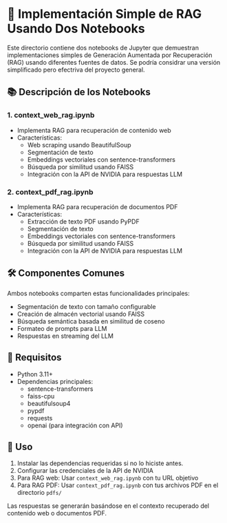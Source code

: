 # 📓 Implementación Simple de RAG Usando Dos Notebooks

Este directorio contiene dos notebooks de Jupyter que demuestran implementaciones simples de Generación Aumentada por Recuperación (RAG) usando diferentes fuentes de datos.
Se podría considrar una versión simplificado pero efectriva del proyecto general.

## 📚 Descripción de los Notebooks

### 1. context_web_rag.ipynb
- Implementa RAG para recuperación de contenido web
- Características:
  - Web scraping usando BeautifulSoup
  - Segmentación de texto
  - Embeddings vectoriales con sentence-transformers
  - Búsqueda por similitud usando FAISS
  - Integración con la API de NVIDIA para respuestas LLM

### 2. context_pdf_rag.ipynb
- Implementa RAG para recuperación de documentos PDF
- Características:
  - Extracción de texto PDF usando PyPDF
  - Segmentación de texto
  - Embeddings vectoriales con sentence-transformers
  - Búsqueda por similitud usando FAISS
  - Integración con la API de NVIDIA para respuestas LLM

## 🛠️ Componentes Comunes

Ambos notebooks comparten estas funcionalidades principales:
- Segmentación de texto con tamaño configurable
- Creación de almacén vectorial usando FAISS
- Búsqueda semántica basada en similitud de coseno
- Formateo de prompts para LLM
- Respuestas en streaming del LLM

## 🔧 Requisitos

- Python 3.11+
- Dependencias principales:
  - sentence-transformers
  - faiss-cpu
  - beautifulsoup4
  - pypdf
  - requests
  - openai (para integración con API)

## 📝 Uso

1. Instalar las dependencias requeridas si no lo hiciste antes.
2. Configurar las credenciales de la API de NVIDIA
3. Para RAG web: Usar `context_web_rag.ipynb` con tu URL objetivo
4. Para RAG PDF: Usar `context_pdf_rag.ipynb` con tus archivos PDF en el directorio `pdfs/`

Las respuestas se generarán basándose en el contexto recuperado del contenido web o documentos PDF.